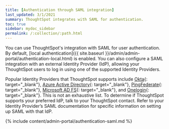 ```yaml
---
title: [Authentication through SAML integration]
last_updated: 3/1/2021
summary: ThoughtSpot integrates with SAML for authentication.
toc: true
sidebar: mydoc_sidebar
permalink: /:collection/:path.html
---
```


You can use ThoughtSpot's integration with SAML for user authentication. By default, [local authentication]({{ site.baseurl }}/admin/admin-portal/authentication-local.html) is enabled. You can also configure a SAML integration with an external Identity Provider (IdP), allowing your ThoughtSpot users to log in using one of the supported Identity Providers.

Popular Identity Providers that ThoughtSpot supports include [Okta](https://developer.okta.com/docs/guides/build-sso-integration/saml2/overview/){: target="_blank"}, [Azure Active Directory](https://docs.microsoft.com/en-us/powerapps/maker/portals/configure/configure-saml2-settings-azure-ad){: target="_blank"}, [PingFederate](https://docs.pingidentity.com/bundle/solution-guides/page/ozz1597769517562.html){: target="_blank"}, [Microsoft AD FS](https://docs.microsoft.com/en-us/powerapps/maker/portals/configure/configure-saml2-settings){: target="_blank"}, and [Onelogin](https://developers.onelogin.com/quickstart/saml){: target="_blank"}. This is not an exhaustive list. To determine if ThoughtSpot supports your preferred IdP, talk to your ThoughtSpot contact. Refer to your Identity Provider’s SAML documentation for specific information on setting up SAML with that IdP.

{% include content/admin-portal/authentication-saml.md %}
